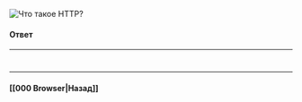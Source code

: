![Что такое `HTTP`?](https://youtu.be/w-vUj0gHGgg?t=422)

#### Ответ


___
#

___

#### [[000 Browser|Назад]]